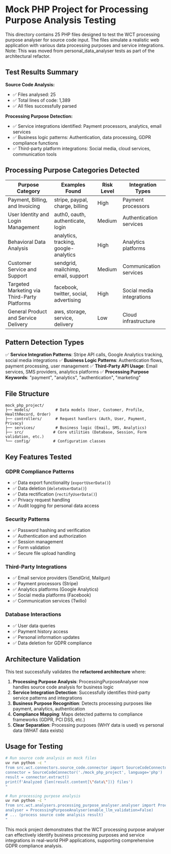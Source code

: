 # Mock PHP Project for Processing Purpose Analysis Testing

This directory contains 25 PHP files designed to test the WCT processing purpose analyser for source code input. The files simulate a realistic web application with various data processing purposes and service integrations. Note: This was moved from personal_data_analyser tests as part of the architectural refactor.

## Test Results Summary

**Source Code Analysis:**
- ✅ Files analysed: 25
- ✅ Total lines of code: 1,389
- ✅ All files successfully parsed

**Processing Purpose Detection:**
- ✅ Service integrations identified: Payment processors, analytics, email services
- ✅ Business logic patterns: Authentication, data processing, GDPR compliance functions
- ✅ Third-party platform integrations: Social media, cloud services, communication tools

## Processing Purpose Categories Detected

| Purpose Category | Examples Found | Risk Level | Integration Types |
|------------------|----------------|------------|-------------------|
| Payment, Billing, and Invoicing | stripe, paypal, charge, billing | High | Payment processors |
| User Identity and Login Management | auth0, oauth, authenticate, login | Medium | Authentication services |
| Behavioral Data Analysis | analytics, tracking, google-analytics | High | Analytics platforms |
| Customer Service and Support | sendgrid, mailchimp, email, support | Medium | Communication services |
| Targeted Marketing via Third-Party Platforms | facebook, twitter, social, advertising | High | Social media integrations |
| General Product and Service Delivery | aws, storage, service, delivery | Low | Cloud infrastructure |

## Pattern Detection Types

✅ **Service Integration Patterns**: Stripe API calls, Google Analytics tracking, social media integrations
✅ **Business Logic Patterns**: Authentication flows, payment processing, user management
✅ **Third-Party API Usage**: Email services, SMS providers, analytics platforms
✅ **Processing Purpose Keywords**: "payment", "analytics", "authentication", "marketing"

## File Structure

```
mock_php_project/
├── models/           # Data models (User, Customer, Profile, HealthRecord, Order)
├── controllers/      # Request handlers (Auth, User, Payment, Privacy)
├── services/         # Business logic (Email, SMS, Analytics)
├── src/             # Core utilities (Database, Session, Form validation, etc.)
└── config/          # Configuration classes
```

## Key Features Tested

### GDPR Compliance Patterns
- ✅ Data export functionality (`exportUserData()`)
- ✅ Data deletion (`deleteUserData()`)
- ✅ Data rectification (`rectifyUserData()`)
- ✅ Privacy request handling
- ✅ Audit logging for personal data access

### Security Patterns
- ✅ Password hashing and verification
- ✅ Authentication and authorization
- ✅ Session management
- ✅ Form validation
- ✅ Secure file upload handling

### Third-Party Integrations
- ✅ Email service providers (SendGrid, Mailgun)
- ✅ Payment processors (Stripe)
- ✅ Analytics platforms (Google Analytics)
- ✅ Social media platforms (Facebook)
- ✅ Communication services (Twilio)

### Database Interactions
- ✅ User data queries
- ✅ Payment history access
- ✅ Personal information updates
- ✅ Data deletion for GDPR compliance

## Architecture Validation

This test successfully validates the **refactored architecture** where:

1. **Processing Purpose Analysis**: ProcessingPurposeAnalyser now handles source code analysis for business logic
2. **Service Integration Detection**: Successfully identifies third-party service patterns and integrations
3. **Business Purpose Recognition**: Detects processing purposes like payment, analytics, authentication
4. **Compliance Mapping**: Maps detected patterns to compliance frameworks (GDPR, PCI DSS, etc.)
5. **Clear Separation**: Processing purposes (WHY data is used) vs personal data (WHAT data exists)

## Usage for Testing

```bash
# Run source code analysis on mock files
uv run python -c "
from src.wct.connectors.source_code.connector import SourceCodeConnector
connector = SourceCodeConnector('./mock_php_project', language='php')
result = connector.extract()
print(f'Analyzed {len(result.content[\"data\"])} files')
"

# Run processing purpose analysis
uv run python -c "
from src.wct.analysers.processing_purpose_analyser.analyser import ProcessingPurposeAnalyser
analyser = ProcessingPurposeAnalyser(enable_llm_validation=False)
# ... (process source code analysis result)
"
```

This mock project demonstrates that the WCT processing purpose analyser can effectively identify business processing purposes and service integrations in real-world PHP applications, supporting comprehensive GDPR compliance analysis.
